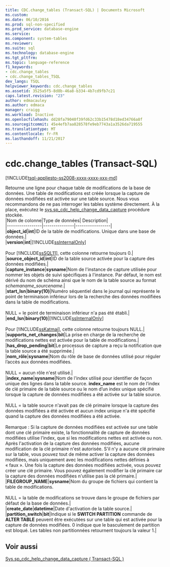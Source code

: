 ```yaml
---
title: CDC.change_tables (Transact-SQL) | Documents Microsoft
ms.custom: 
ms.date: 06/10/2016
ms.prod: sql-non-specified
ms.prod_service: database-engine
ms.service: 
ms.component: system-tables
ms.reviewer: 
ms.suite: sql
ms.technology: database-engine
ms.tgt_pltfrm: 
ms.topic: language-reference
f1_keywords:
- cdc.change_tables
- cdc.change_tables_TSQL
dev_langs: TSQL
helpviewer_keywords: cdc.change_tables
ms.assetid: 3525a5f5-8d8b-46a8-b334-4b7cd9fb7c21
caps.latest.revision: "23"
author: edmacauley
ms.author: edmaca
manager: craigg
ms.workload: Inactive
ms.openlocfilehash: dd28fa79040f39fd62c33b15478d18ed34766a8f
ms.sourcegitcommit: 45e4efb7aa828578fe9eb7743a1a3526da719555
ms.translationtype: MT
ms.contentlocale: fr-FR
ms.lasthandoff: 11/21/2017
---
```

# <a name="cdcchangetables-transact-sql"></a>cdc.change_tables (Transact-SQL)
[!INCLUDE[tsql-appliesto-ss2008-xxxx-xxxx-xxx-md](../../includes/tsql-appliesto-ss2008-xxxx-xxxx-xxx-md.md)]

  Retourne une ligne pour chaque table de modifications de la base de données. Une table de modifications est créée lorsque la capture de données modifiées est activée sur une table source. Nous vous recommandons de ne pas interroger les tables système directement. À la place, exécutez le [sys.sp_cdc_help_change_data_capture](../../relational-databases/system-stored-procedures/sys-sp-cdc-help-change-data-capture-transact-sql.md) procédure stockée.  
  |Nom de colonne|Type de données| Description|  
|-----------------|---------------|-----------------|  
|**object_id**|**int**|ID de la table de modifications. Unique dans une base de données.|  
|**version**|**int**|[!INCLUDE[ssInternalOnly](../../includes/ssinternalonly-md.md)]<br /><br /> Pour [!INCLUDE[ssSQL11](../../includes/sssql11-md.md)], cette colonne retourne toujours 0.|  
|**source_object_id**|**int**|ID de la table source activée pour la capture des données modifiées.|  
|**capture_instance**|**sysname**|Nom de l'instance de capture utilisée pour nommer les objets de suivi spécifiques à l'instance. Par défaut, le nom est dérivé du nom de schéma ainsi que le nom de la table source au format *schemaname_sourcename*.|  
|**start_lsn**|**binary(10)**|Numéro séquentiel dans le journal qui représente le point de terminaison inférieur lors de la recherche des données modifiées dans la table de modifications.<br /><br /> NULL = le point de terminaison inférieur n'a pas été établi.|  
|**end_lsn**|**binary(10)**|[!INCLUDE[ssInternalOnly](../../includes/ssinternalonly-md.md)]<br /><br /> Pour [!INCLUDE[ssKatmai](../../includes/sskatmai-md.md)], cette colonne retourne toujours NULL.|  
|**supports_net_changes**|**bit**|La prise en charge de la recherche de modifications nettes est activée pour la table de modifications.|  
|**has_drop_pending**|**bit**|Le processus de capture a reçu la notification que la table source a été supprimée.|  
|**nom_rôle**|**sysname**|Nom du rôle de base de données utilisé pour réguler l’accès aux données modifiées.<br /><br /> NULL = aucun rôle n'est utilisé.|  
|**index_name**|**sysname**|Nom de l'index utilisé pour identifier de façon unique des lignes dans la table source. **index_name** est le nom de l’index de clé primaire de la table source ou le nom d’un index unique spécifié lorsque la capture de données modifiées a été activée sur la table source.<br /><br /> NULL = la table source n'avait pas de clé primaire lorsque la capture des données modifiées a été activée et aucun index unique n'a été spécifié quand la capture des données modifiées a été activée.<br /><br /> Remarque : Si la capture de données modifiées est activée sur une table dont une clé primaire existe, la fonctionnalité de capture de données modifiées utilise l’index, que si les modifications nettes est activée ou non. Après l'activation de la capture des données modifiées, aucune modification de la clé primaire n'est autorisée. S'il n'y a aucune clé primaire sur la table, vous pouvez tout de même activer la capture des données modifiées, mais uniquement avec les modifications nettes définies à « faux ». Une fois la capture des données modifiées activée, vous pouvez créer une clé primaire. Vous pouvez également modifier la clé primaire car la capture des données modifiées n'utilise pas la clé primaire.|  
|**FILEGROUP_NAME**|**sysname**|Nom du groupe de fichiers qui contient la table de modifications.<br /><br /> NULL = la table de modifications se trouve dans le groupe de fichiers par défaut de la base de données.|  
|**create_date**|**datetime**|Date d'activation de la table source.|  
|**partition_switch**|**bit**|Indique si le **SWITCH PARTITION** commande de **ALTER TABLE** peuvent être exécutées sur une table qui est activée pour la capture de données modifiées. 0 indique que le basculement de partition est bloqué. Les tables non partitionnées retournent toujours la valeur 1.|  
  
## <a name="see-also"></a>Voir aussi  
 [Sys.sp_cdc_help_change_data_capture &#40; Transact-SQL &#41;](../../relational-databases/system-stored-procedures/sys-sp-cdc-help-change-data-capture-transact-sql.md)  
  
  
